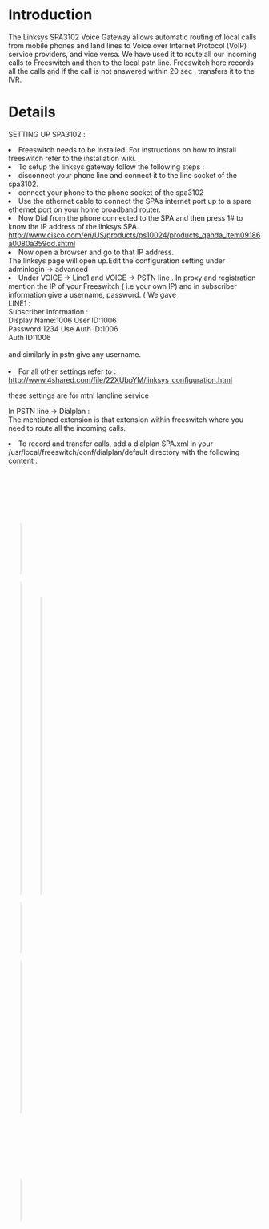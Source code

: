 # Introduction #

The Linksys SPA3102 Voice Gateway allows automatic routing of local calls from mobile phones and land lines to Voice over Internet Protocol (VoIP) service providers, and vice versa.
We have used it to route all our incoming calls to Freeswitch and then to the local pstn line. Freeswitch here records all the calls and if the call is not answered within 20 sec , transfers it to the IVR.


# Details #

SETTING UP SPA3102 :
<li>Freeswitch needs to be installed. For instructions on how to install freeswitch refer to the installation wiki.</li>
<li>To setup the linksys gateway follow the following steps :<br>
<li>disconnect your phone line and connect it to the line socket of the spa3102.</li>
<li>connect your phone to the phone socket of the spa3102</li>
<li>Use the ethernet cable to connect the SPA’s internet port up to a spare ethernet port on your home broadband router.</li>
<li>Now Dial  from the phone connected to the SPA and then press 1# to know the IP address of the linksys SPA.<br>
<a href='http://www.cisco.com/en/US/products/ps10024/products_qanda_item09186a0080a359dd.shtml'>http://www.cisco.com/en/US/products/ps10024/products_qanda_item09186a0080a359dd.shtml</a>
</li>
<li>Now open a browser and go to that IP address.<br>
The linksys page will open up.Edit the configuration setting under adminlogin -> advanced</li>
<li>Under VOICE  -> Line1 and VOICE -> PSTN line . In proxy and registration mention the IP of your Freeswitch ( i.e your own IP) and in subscriber information give a username, password. ( We gave<br>
LINE1 :<br>
Subscriber Information :<br>
Display Name:1006		User ID:1006<br>
Password:1234		Use Auth ID:1006<br>
Auth ID:1006<br>
<br>
and similarly in pstn give any username.<br>
<br>
</li>
<li>For all other settings refer to :<br>
<a href='http://www.4shared.com/file/22XUbpYM/linksys_configuration.html'>http://www.4shared.com/file/22XUbpYM/linksys_configuration.html</a>

these settings are for mtnl landline service </li>
In PSTN line -> Dialplan :<br>
The mentioned extension is that extension within freeswitch where you need to route all the incoming calls.<br>
</li>
<li>To record and transfer calls, add a dialplan SPA.xml in your /usr/local/freeswitch/conf/dialplan/default directory with the following content :<br>
<br>
<br>
<br>
<extension name="ext-1044"><br>
<br>
<br>
<blockquote>

<condition field="destination_number" expression="^4102000$">

<br>
<br>
<br>
<action application="set_audio_level" data="read 4"/><br>
<br>
<br>
</blockquote><blockquote>

<action application="set_audio_level" data="write 4"/>

<br>
<blockquote>

<action application="set" data="RECORD_TITLE=Recording ${destination_number} ${caller_id_number} ${strftime(%Y-%m-%d %H:%M)}"/>

<br>
<br>
<br>
<action application="set" data="RECORD_COPYRIGHT=(c) 1980 Factory Records, Inc."/><br>
<br>
<br>
<br>
<br>
<action application="set" data="RECORD_SOFTWARE=FreeSWITCH"/><br>
<br>
<br>
<br>
<br>
<action application="set" data="RECORD_ARTIST=Pooja"/><br>
<br>
<br>
<br>
<br>
<action application="set" data="RECORD_COMMENT= tap"/><br>
<br>
<br>
<br>
<br>
<action application="set" data="RECORD_DATE=${strftime(%Y-%m-%d %H:%M)}"/><br>
<br>
<br>
<br>
<br>
<action application="set" data="RECORD_STEREO=true"/><br>
<br>
<br>
<br>
<br>
<action application="record_session" data="/home/pooja/${strftime(%Y-%m-%d-%H-%M-%S)}_${destination_number}_${caller_id_number}.wav"/><br>
<br>
</blockquote></blockquote>

<blockquote>

<action application="set" data="ringback=${us-ring}"/>

<br>
<br>
<br>
<action application="set" data="hangup_after_bridge=true"/><br>
<br>
<br>
</blockquote><blockquote>

<action application="set" data="continue_on_fail=true"/>

<br>
<!-- this is needed to allow call_timeout to work after bridging to a gateway --><br>
<br>
<br>
<action application="set" data="ignore_early_media=true"/><br>
<br>
<br>
<!-- ring my desk extension for 10 seconds. --><br>
<br>
<br>
<action application="set" data="call_timeout=20"/><br>
<br>
<br>
<!--1006 is the routing destination --><br>
<br>
<br>
<action application="bridge" data="sofia/${domain}/1006%${domain}"/><br>
<br>
</blockquote>

<!-- if no answer by 1006 call ivr --><br>
<br>
<br>
<action application="lua" data="IIITD/optimized.lua" /><br>
<br>
<br>
<blockquote>

</condition>

<br>
<br>
<br>
</extension><br>
<br>
</blockquote>

</li>